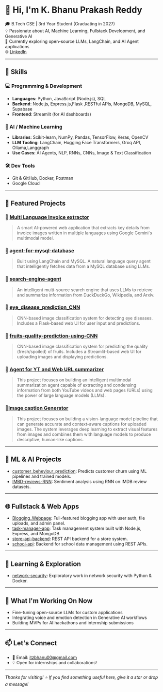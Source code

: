 # 👋 Hi, I'm K. Bhanu Prakash Reddy

🎓 B.Tech CSE | 3rd Year Student (Graduating in 2027)  
💡 Passionate about AI, Machine Learning, Fullstack Development, and Generative AI  
🚀 Currently exploring open-source LLMs, LangChain, and AI Agent applications  
🌐 [LinkedIn](https://www.linkedin.com/in/karava-bhanu-prakash-reddy-143419305/) 

---

## 🧠 Skills

### 💻 Programming & Development
- **Languages**: Python, JavaScript (Node.js), SQL
- **Backend**: Node.js, Express.js,Flask ,RESTful APIs, MongoDB, MySQL, Supabase
- **Frontend**: Streamlit (for AI dashboards)

### 🤖 AI / Machine Learning
- **Libraries**: Scikit-learn, NumPy, Pandas, TensorFlow, Keras, OpenCV
- **LLM Tooling**: LangChain, Hugging Face Transformers, Groq API, Ollama,Langgraph
- **Use Cases**: AI Agents, NLP, RNNs, CNNs, Image & Text Classification

### 🛠️ Dev Tools
- Git & GitHub, Docker, Postman  
- Google Cloud

---

## 📂 Featured Projects

### 🔹 [Multi Language Invoice extractor](https://github.com/bhanu1836/multilanguage-invoice-extractor)
> A smart AI-powered web application that extracts key details from invoice images written in multiple languages using Google Gemini's multimodal model.

### 🔹 [agent-for-mysql-database](https://github.com/bhanu1836/agent-for-mysql-database)
> Built using LangChain and MySQL. A natural language query agent that intelligently fetches data from a MySQL database using LLMs.

### 🔹 [search-engine-agent](https://github.com/bhanu1836/search-engine-agent)
> An intelligent multi-source search engine that uses LLMs to retrieve and summarize information from DuckDuckGo, Wikipedia, and Arxiv.

### 🔹 [eye_disease_prediction_CNN](https://github.com/bhanu1836/eye_disease_prediction_CNN)
> CNN-based image classification system for detecting eye diseases. Includes a Flask-based web UI for user input and predictions.

### 🔹 [fruits-quality-prediction-using-CNN](https://github.com/bhanu1836/fruits-quality-prediction-using-CNN)
> CNN-based image classification system for predicting the quality (fresh/spoiled) of fruits. Includes a Streamlit-based web UI for uploading images and displaying predictions.

### 🔹 [Agent for YT and Web URL summarizer](https://github.com/bhanu1836/Agent-for-YT-WEB_URL-summarizer)
> This project focuses on building an intelligent multimodal summarization agent capable of extracting and condensing information from both YouTube videos and web pages (URLs) using the power of large language models (LLMs).

###  🔹[Image caption Generator](https://github.com/bhanu1836/image_caption_generator)
> This project focuses on building a vision-language model pipeline that can generate accurate and context-aware captions for uploaded images. The system leverages deep learning to extract visual features from images and combines them with language models to produce descriptive, human-like captions.

---

## 🧪 ML & AI Projects

- [customer_beheviour_prediction](https://github.com/bhanu1836/customer_beheviour_prediction): Predicts customer churn using ML pipelines and trained models.
- [IMBD-reviews-RNN](https://github.com/bhanu1836/IMBD-reviews-RNN): Sentiment analysis using RNN on IMDB review datasets.

---

## 🌐 Fullstack & Web Apps

- [Blogging_Webpage](https://github.com/bhanu1836/Blogging_Webpage): Full-featured blogging app with user auth, file uploads, and admin panel.
- [task-manager-app](https://github.com/bhanu1836/task-manager-app): Task management system built with Node.js, Express, and MongoDB.
- [store-api-backend](https://github.com/bhanu1836/store-api-backend): REST API backend for a store system.
- [school-api](https://github.com/bhanu1836/school-api): Backend for school data management using REST APIs.

---

## 📘 Learning & Exploration

- [network-security](https://github.com/bhanu1836/network-security): Exploratory work in network security with Python & Docker.

---

## 🔭 What I'm Working On Now

- Fine-tuning open-source LLMs for custom applications
- Integrating voice and emotion detection in Generative AI workflows
- Building MVPs for AI hackathons and internship submissions

---

## 📫 Let's Connect

- 📧 Email: itzbhanu00@gmail.com
- 💡 Open for internships and collaborations!

---

_Thanks for visiting! ⭐ If you find something useful here, give it a star or drop a message!_
